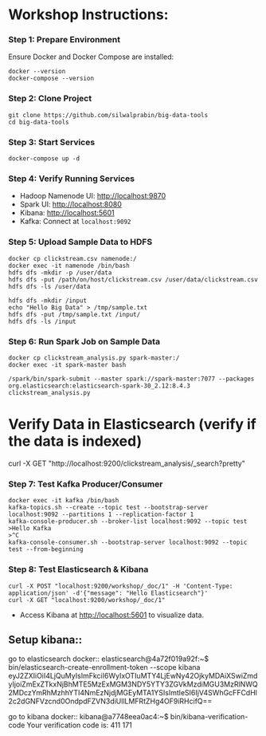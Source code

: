 
# Workshop Instructions:

### Step 1: Prepare Environment
Ensure Docker and Docker Compose are installed:
```
docker --version
docker-compose --version
```

### Step 2: Clone Project
```
git clone https://github.com/silwalprabin/big-data-tools
cd big-data-tools
```

### Step 3: Start Services
```
docker-compose up -d
```

### Step 4: Verify Running Services
- Hadoop Namenode UI: [http://localhost:9870](http://localhost:9870)
- Spark UI: [http://localhost:8080](http://localhost:8080)
- Kibana: [http://localhost:5601](http://localhost:5601)
- Kafka: Connect at `localhost:9092`


### Step 5: Upload Sample Data to HDFS
```
docker cp clickstream.csv namenode:/
docker exec -it namenode /bin/bash
hdfs dfs -mkdir -p /user/data
hdfs dfs -put /path/on/host/clickstream.csv /user/data/clickstream.csv
hdfs dfs -ls /user/data

hdfs dfs -mkdir /input
echo "Hello Big Data" > /tmp/sample.txt
hdfs dfs -put /tmp/sample.txt /input/
hdfs dfs -ls /input

```

### Step 6: Run Spark Job on Sample Data
```
docker cp clickstream_analysis.py spark-master:/
docker exec -it spark-master bash

/spark/bin/spark-submit --master spark://spark-master:7077 --packages org.elasticsearch:elasticsearch-spark-30_2.12:8.4.3 clickstream_analysis.py
```

<!-- 
```
docker exec -it spark-master /bin/bash
/spark/bin/spark-submit --class org.apache.spark.examples.JavaWordCount \
--master spark://spark-master:7077 /spark/jars/spark-examples_2.12-3.1.2.jar \
/input/sample.txt
``` -->

# Verify Data in Elasticsearch (verify if the data is indexed)
curl -X GET "http://localhost:9200/clickstream_analysis/_search?pretty"


### Step 7: Test Kafka Producer/Consumer
```
docker exec -it kafka /bin/bash
kafka-topics.sh --create --topic test --bootstrap-server localhost:9092 --partitions 1 --replication-factor 1
kafka-console-producer.sh --broker-list localhost:9092 --topic test
>Hello Kafka
>^C
kafka-console-consumer.sh --bootstrap-server localhost:9092 --topic test --from-beginning
```

### Step 8: Test Elasticsearch & Kibana
```
curl -X POST "localhost:9200/workshop/_doc/1" -H 'Content-Type: application/json' -d'{"message": "Hello Elasticsearch"}'
curl -X GET "localhost:9200/workshop/_doc/1"
```
- Access Kibana at [http://localhost:5601](http://localhost:5601) to visualize data.

## Setup kibana::
go to elasticsearch docker::
elasticsearch@4a72f019a92f:~$ bin/elasticsearch-create-enrollment-token --scope kibana
eyJ2ZXIiOiI4LjQuMyIsImFkciI6WyIxOTIuMTY4LjEwNy42OjkyMDAiXSwiZmdyIjoiZmExZTkxNjBhMTE5MzExMGM3NDY5YTY3ZGVkMzdiMGU3MzRlNWQ2MDczYmRhMzhhYTI4NmEzNjdjMGEyMTA1YSIsImtleSI6IjV4SWhGcFFCdHl2c2dGNFVzcnd0OndpdFZVN3diUllLMFRtZHg4OF9iRHcifQ==

go to kibana docker::
kibana@a7748eea0ac4:~$ bin/kibana-verification-code
Your verification code is:  411 171 
